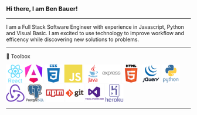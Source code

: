 ### Hi there, I am Ben Bauer!

---

I am a Full Stack Software Engineer with experience in Javascript, Python and Visual Basic. I am excited to use technology to improve workflow and efficency while discovering new solutions to problems.

---

🧰 Toolbox

<img src="https://github.com/devicons/devicon/blob/master/icons/react/react-original-wordmark.svg" alt="Javascript" width="50px" height="50px"/><img src="https://github.com/devicons/devicon/blob/master/icons/angular/angular-original.svg" alt="Javascript" width="50px" height="50px"/> <img src="https://github.com/devicons/devicon/blob/master/icons/css3/css3-plain-wordmark.svg" alt="Javascript" width="50px" height="50px"/> <img src="https://github.com/devicons/devicon/blob/master/icons/javascript/javascript-plain.svg" alt="Javascript" width="50px" height="50px"/> <img src="https://raw.githubusercontent.com/devicons/devicon/9f4f5cdb393299a81125eb5127929ea7bfe42889/icons/java/java-original-wordmark.svg" alt="Java" width="50px" height="50px"/><img src="https://github.com/devicons/devicon/blob/master/icons/express/express-original-wordmark.svg" alt="Javascript" width="50px" height="50px"/> <img src="https://github.com/devicons/devicon/blob/master/icons/html5/html5-original-wordmark.svg" alt="Javascript" width="50px" height="50px"/> <img src="https://github.com/devicons/devicon/blob/master/icons/jquery/jquery-original-wordmark.svg" alt="Javascript" width="50px" height="50px"/> <img src="https://github.com/devicons/devicon/blob/master/icons/python/python-original-wordmark.svg" alt="Javascript" width="50px" height="50px"/> <img src="https://github.com/devicons/devicon/blob/master/icons/redux/redux-original.svg" alt="Javascript" width="50px" height="50px"/>  <img src="https://github.com/devicons/devicon/blob/master/icons/postgresql/postgresql-original-wordmark.svg" alt="Javascript" width="50px" height="50px"/> <img src="https://github.com/devicons/devicon/blob/master/icons/npm/npm-original-wordmark.svg" alt="Javascript" width="50px" height="50px"/> <img src="https://github.com/devicons/devicon/blob/master/icons/git/git-original-wordmark.svg" alt="Javascript" width="50px" height="50px"/> <img src="https://github.com/devicons/devicon/blob/master/icons/visualstudio/visualstudio-plain-wordmark.svg" alt="Javascript" width="50px" height="50px"/> <img src="https://github.com/devicons/devicon/blob/master/icons/heroku/heroku-original-wordmark.svg" alt="Javascript" width="50px" height="50px"/>

---

<!--
**benbauer14/benbauer14** is a ✨ _special_ ✨ repository because its `README.md` (this file) appears on your GitHub profile.

Here are some ideas to get you started:

- 🔭 I’m currently working on ...
- 🌱 I’m currently learning ...
- 👯 I’m looking to collaborate on ...
- 🤔 I’m looking for help with ...
- 💬 Ask me about ...
- 📫 How to reach me: ...
- 😄 Pronouns: ...
- ⚡ Fun fact: ...
-->
